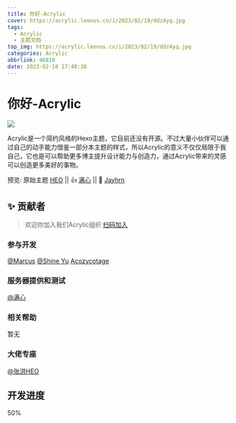 ```yaml
---
title: 你好-Acrylic
cover: https://acrylic.leonus.cn/i/2023/02/19/ddz4yq.jpg
tags:
  - Acrylic
  - 主题文档
top_img: https://acrylic.leonus.cn/i/2023/02/19/ddz4yq.jpg
categories: Acrylic
abbrlink: 46819
date: 2023-02-10 17:48:38
---
```

# 你好-Acrylic

![](https://acrylic.leonus.cn/i/2023/02/19/ddzgn0.webp)

Acrylic是一个简约风格的Hexo主题，它目前还没有开源。不过大量小伙伴可以通过自己的动手能力借鉴一部分本主题的样式，所以Acrylic的意义不仅仅局限于我自己，它也是可以帮助更多博主提升设计能力与创造力，通过Acrylic带来的灵感可以创造更多美好的事物。

预览: 原始主题 [HEO](https://blog.zhheo.com/) || 👍 [满心](https://blog.lovelu.top/)  ||  🤞 [Jayhrn](https://blog.jayhrn.com/)

## ✨ 贡献者
> 欢迎你加入我们Acrylic组织
[扫码加入](https://index.mengxiangzhicheng.cn/QA/index.html)

### 参与开发
[@Marcus](https://github.com/MarcusYYDS)
[@Shine Yu](https://github.com/ShineYull)
[Acozycotage](https://github.com/Acozycotage)
### 服务器提供和测试
[@满心](https://github.com/helloqibin)
### 相关帮助
暂无
### 大佬专座
[@张洪HEO](https://github.com/zhheo)

## 开发进度
50%
